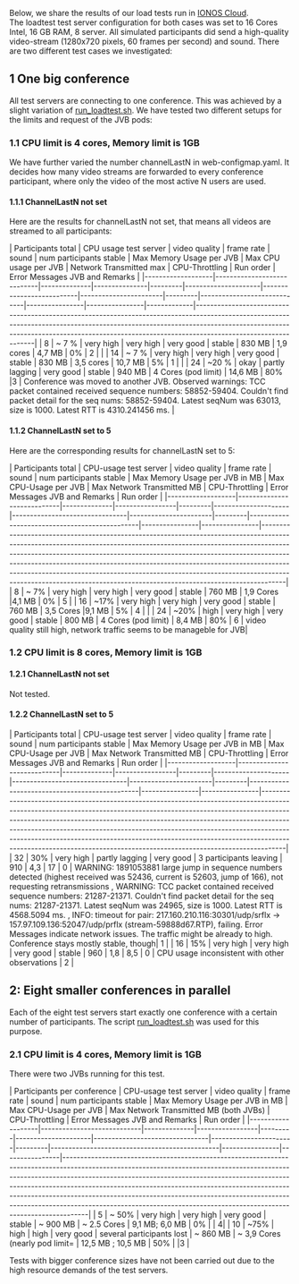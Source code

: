 Below, we share the results of our load tests run in [IONOS Cloud](https://dcd.ionos.com/). <br/>
The loadtest test server configuration for both cases was set to 16 Cores Intel, 16 GB RAM, 8 server. All simulated participants did send a high-quality video-stream (1280x720 pixels, 60 frames per second)  and sound. There are two different test cases we investigated:

## 1 One big conference
All test servers are connecting to one conference. This was achieved by a slight variation of [run_loadtest.sh](loadtest/run_loadtest.sh).
We have tested two different setups for the limits and request of the JVB pods:

### 1.1 CPU limit is 4 cores, Memory limit is 1GB

We have further varied the number channelLastN in web-configmap.yaml. It decides how many video streams are forwarded to every conference participant, where only the video of the most active N users are used. 

#### 1.1.1 ChannelLastN not set
Here are the results for channelLastN not set, that means all videos are streamed to all participants:

| Participants total | CPU usage test server | video quality | frame rate      | sound     | num participants stable | Max Memory Usage per JVB | Max CPU usage per JVB | Network Transmitted max | CPU-Throttling | Run order | Error Messages JVB and Remarks |
|-------------------|----------------------------|--------------|---------------|---------|---------------------|--------------------------|-----------------------|---------|-----------------------------|----------------|----------------|-------------|---------------------------------------------------------------------------------------------------------------------------------------------------------------------------------------------------------------------------------------------------------------------------|
| 8                 | ~ 7 %                      | very high     | very high  | very good | stable         | 830 MB                   | 1,9 cores             | 4,7 MB                      | 0%             | 2           |                                                                                                                                                                                                                                                                           |
| 14                | ~ 7 %                      | very high     | very high | very good | stable         | 830 MB                   | 3,5 cores             | 10,7 MB                     | 5%             | 1           |                                                                                                                                                                                                                                                                           |
| 24                | ~20 %                      | okay         | partly lagging | very good | stable         | 940 MB                   | 4 Cores (pod limit)               | 14,6 MB                     | 80%            |3           | Conference was moved to another JVB. Observed warnings: TCC packet contained received sequence numbers: 58852-59404. Couldn't find packet detail for the seq nums: 58852-59404. Latest seqNum was 63013, size is 1000. Latest RTT is 4310.241456 ms. |

#### 1.1.2 ChannelLastN set to 5

Here are the corresponding results for channelLastN set to 5:

| Participants total | CPU-usage test server | video quality | frame rate        | sound     | num participants stable | Max Memory Usage per JVB in MB | Max CPU-Usage per JVB | Max Network Transmitted MB | CPU-Throttling | Error Messages JVB and Remarks | Run order |
|-------------------|----------------------------|--------------|-----------------|---------|---------------------|--------------------------------|-----------------------|---------|-----------------------------------------------|----------------|----------------|-------------------------------------------------------------------------------------------------------------------------------------------------------------------------------------------------------------------------------------------------------------------------------------------------------------------------------------------------------------------------------------------------------------------------------------------------------------------------------------------|
| 8         | ~ 7% | very high | very high | very good | stable | 760 MB | 1,9 Cores                 |4,1 MB | 0%  | 5 |
| 16      | ~17% | very high | very high | very good | stable | 760 MB | 3,5 Cores                 |9,1 MB | 5%  | 4 |                                                                      |
| 24 | ~20% | high      | very high | very good | stable | 800 MB | 4 Cores (pod limit) | 8,4 MB | 80% | 6 | video quality still high, network traffic seems to be manageble for JVB|

### 1.2 CPU limit is 8 cores, Memory limit is 1GB

#### 1.2.1 ChannelLastN not set
Not tested.
#### 1.2.2 ChannelLastN set to 5
| Participants total | CPU-usage test server | video quality | frame rate        | sound     | num participants stable | Max Memory Usage per JVB in MB | Max CPU-Usage per JVB | Max Network Transmitted MB | CPU-Throttling | Error Messages JVB and Remarks | Run order |
|-------------------|----------------------------|--------------|-----------------|---------|---------------------|--------------------------------|-----------------------|---------|-----------------------------------------------|----------------|----------------|-------------------------------------------------------------------------------------------------------------------------------------------------------------------------------------------------------------------------------------------------------------------------------------------------------------------------------------------------------------------------------------------------------------------------------------------------------------------------------------------|
| 32                | 30%                        | very high     | partly lagging | very good | 3 participants leaving       | 910                            | 4,3                   | 17                                            | 0              |  WARNING: 1891053881 large jump in sequence numbers detected (highest received was 52436, current is 52603, jump of 166), not requesting retransmissions , WARNING: TCC packet contained received sequence numbers: 21287-21371. Couldn't find packet detail for the seq nums: 21287-21371. Latest seqNum was 24965, size is 1000. Latest RTT is 4568.5094 ms. , INFO: timeout for pair: 217.160.210.116:30301/udp/srflx -> 157.97.109.136:52047/udp/prflx (stream-59888d67.RTP), failing. Error Messages indicate network issues. The traffic might be already to high. Conference stays mostly stable, though| 1 |
| 16                | 15%                        | very high     | very high         | very good | stable            | 960                            | 1,8                   | 8,5                                           | 0                                                                                                                                                                                                                                                                                                                                                                                                                                                                                            | CPU usage inconsistent with other observations  | 2 |

## 2: Eight smaller conferences in parallel

Each of the eight test servers start exactly one conference with a certain number of participants. The script [run_loadtest.sh](loadtest/run_loadtest.sh) was used for this purpose. 

### 2.1 CPU limit is 4 cores, Memory limit is 1GB

There were two JVBs running for this test.

| Participants per conference | CPU-usage test server | video quality | frame rate        | sound     | num participants stable | Max Memory Usage per JVB in MB | Max CPU-Usage per JVB | Max Network Transmitted MB (both JVBs) | CPU-Throttling | Error Messages JVB and Remarks | Run order |
|-------------------|----------------------------|--------------|-----------------|---------|---------------------|--------------------------------|-----------------------|---------|-----------------------------------------------|----------------|----------------|-------------------------------------------------------------------------------------------------------------------------------------------------------------------------------------------------------------------------------------------------------------------------------------------------------------------------------------------------------------------------------------------------------------------------------------------------------------------------------------------|
| 5  | ~ 50% | very high | very high | very good   | stable | ~ 900 MB | ~ 2.5 Cores                          | 9,1 MB; 6,0 MB    | 0%  | | 4|
| 10 | ~75%  | high      | high | very good | several participants lost | ~ 860 MB | ~ 3,9 Cores (nearly pod limit= | 12,5 MB ; 10,5 MB | 50% | |3 |

Tests with bigger conference sizes have not been carried out due to the high resource demands of the test servers.
